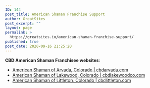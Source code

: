 ```yaml
---
ID: 144
post_title: American Shaman Franchise Support
author: GreatSites
post_excerpt: ""
layout: page
permalink: >
  https://greatsites.io/american-shaman-franchise-support/
published: true
post_date: 2020-09-16 21:25:20
---
```

<!-- wp:paragraph -->
<p><strong>CBD American Shaman Franchisee websites</strong>:</p>
<!-- /wp:paragraph -->

<!-- wp:list -->
<ul><li><a href="https://cbdarvada.com/">American Shaman of Arvada, Colorado | cbdarvada.com</a></li><li><a href="https://cbdlakewoodco.com/">American Shaman of Lakewood, Colorado | cbdlakewoodco.com</a></li><li><a href="https://cbdlittleton.com/">American Shaman of Littleton, Colorado | cbdlittleton.com</a></li></ul>
<!-- /wp:list -->